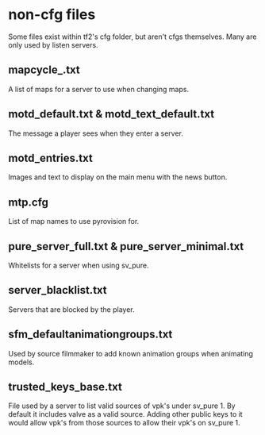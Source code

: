# non-cfg files

Some files exist within tf2's cfg folder, but aren't cfgs themselves. Many are only used by listen servers.

## mapcycle_<name>.txt

A list of maps for a server to use when changing maps.

## motd_default.txt & motd_text_default.txt

The message a player sees when they enter a server.

## motd_entries.txt

Images and text to display on the main menu with the news button.

## mtp.cfg

List of map names to use pyrovision for.

## pure_server_full.txt & pure_server_minimal.txt

Whitelists for a server when using sv_pure.

## server_blacklist.txt

Servers that are blocked by the player.

## sfm_defaultanimationgroups.txt

Used by source filmmaker to add known animation groups when animating models.

## trusted_keys_base.txt

File used by a server to list valid sources of vpk's under sv_pure 1. By default it includes valve as a valid source. Adding other public keys to it would allow vpk's from those sources to allow their vpk's on sv_pure 1.